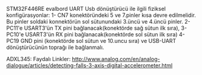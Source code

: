 STM32F446RE evalbord UART Usb dönüştürücü ile ilgili fiziksel konfigürasyonlar:
1- CN7 konektöründeki 5 ve 7.pinler kısa devre edilmelidir. Bu pinler soldaki konnektörün sol sütunundaki 3.üncü ve 4.üncü
pinler.
2- PC11'e USART3'ün TX pini bağlanacak(konektörde sağ sütun ilk sıra), 
3- PC10'e USART3'ün RX pini bağlanacak(konektörde sol sütun ilk sıra)
4- PC19 GND pini (konektörde sol sütun ve 10.uncu sıra) ve USB-UART dönüştürücünün toprağı ile bağlanmalı.


ADXL345: Faydalı Linkler:
http://www.analog.com/en/analog-dialogue/articles/detecting-falls-3-axis-digital-accelerometer.html
